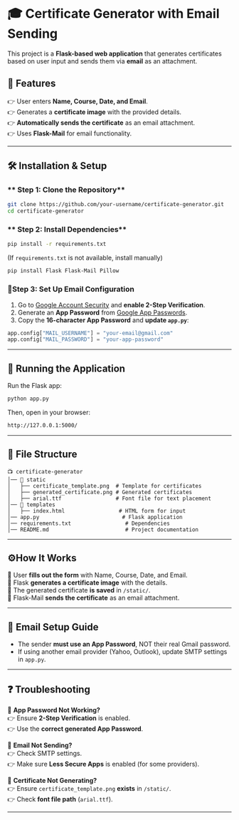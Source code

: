 # 🎓 Certificate Generator with Email Sending

This project is a **Flask-based web application** that generates certificates based on user input and sends them via **email** as an attachment.

## 📌 Features
👉 User enters **Name, Course, Date, and Email**.  
👉 Generates a **certificate image** with the provided details.  
👉 **Automatically sends the certificate** as an email attachment.  
👉 Uses **Flask-Mail** for email functionality.  

---

## 🛠️ Installation & Setup

### ** Step 1: Clone the Repository**
```sh
git clone https://github.com/your-username/certificate-generator.git
cd certificate-generator
```

### ** Step 2: Install Dependencies**
```sh
pip install -r requirements.txt
```
(If `requirements.txt` is not available, install manually)
```sh
pip install Flask Flask-Mail Pillow
```

### **🔹Step 3: Set Up Email Configuration**
1. Go to [Google Account Security](https://myaccount.google.com/security) and **enable 2-Step Verification**.  
2. Generate an **App Password** from [Google App Passwords](https://myaccount.google.com/apppasswords).  
3. Copy the **16-character App Password** and **update `app.py`**:

```python
app.config["MAIL_USERNAME"] = "your-email@gmail.com"
app.config["MAIL_PASSWORD"] = "your-app-password"
```

---

## 🚀 Running the Application
Run the Flask app:
```sh
python app.py
```
Then, open in your browser:
```sh
http://127.0.0.1:5000/
```


---

## 📄 File Structure
```
📺 certificate-generator
│── 📂 static
│   ├── certificate_template.png  # Template for certificates
│   ├── generated_certificate.png # Generated certificates
│   ├── arial.ttf                 # Font file for text placement
│── 📂 templates
│   ├── index.html                 # HTML form for input
│── app.py                          # Flask application
│── requirements.txt                 # Dependencies
│── README.md                        # Project documentation
```

---

## ⚙️How It Works
🔢 User **fills out the form** with Name, Course, Date, and Email.  
🔢 Flask **generates a certificate image** with the details.  
🔢 The generated certificate **is saved** in `/static/`.  
🔢 Flask-Mail **sends the certificate** as an email attachment.  

---

## 📧 Email Setup Guide
- The sender **must use an App Password**, NOT their real Gmail password.  
- If using another email provider (Yahoo, Outlook), update SMTP settings in `app.py`.  

---

## ❓ Troubleshooting
🚫 **App Password Not Working?**  
👉 Ensure **2-Step Verification** is enabled.  
👉 Use the **correct generated App Password**.  

🚫 **Email Not Sending?**  
👉 Check SMTP settings.  
👉 Make sure **Less Secure Apps** is enabled (for some providers).  

🚫 **Certificate Not Generating?**  
👉 Ensure `certificate_template.png` **exists** in `/static/`.  
👉 Check **font file path** (`arial.ttf`).  

---

